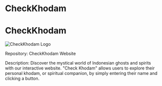 # CheckKhodam
# CheckKhodam
![CheckKhodam Logo](https://th.bing.com/th/id/OIP.yquZ4HfNgUdCPm6lyMCSLwAAAA?w=185&h=180&c=7&r=0&o=5&dpr=1.5&pid=1.7)

Repository: CheckKhodam Website

Description:
Discover the mystical world of Indonesian ghosts and spirits with our interactive website. "Check Khodam" allows users to explore their personal khodam, or spiritual companion, by simply entering their name and clicking a button.
